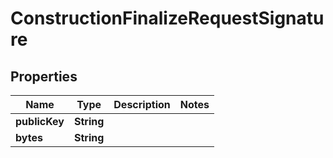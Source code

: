 

# ConstructionFinalizeRequestSignature


## Properties

Name | Type | Description | Notes
------------ | ------------- | ------------- | -------------
**publicKey** | **String** |  | 
**bytes** | **String** |  | 



